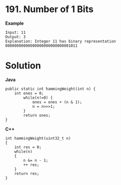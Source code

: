 # 191. Number of 1 Bits
**Example**
```
Input: 11
Output: 3
Explanation: Integer 11 has binary representation 00000000000000000000000000001011 
```

# Solution
**Java**
```
public static int hammingWeight(int n) {
	int ones = 0;
    	while(n!=0) {
    		ones = ones + (n & 1);
    		n = n>>>1;
    	}
    	return ones;
}
```

**C++**
```
int hammingWeight(uint32_t n)
{
    int res = 0;
    while(n)
    {
        n &= n - 1;
        ++ res;
    }
    return res;
}
```
